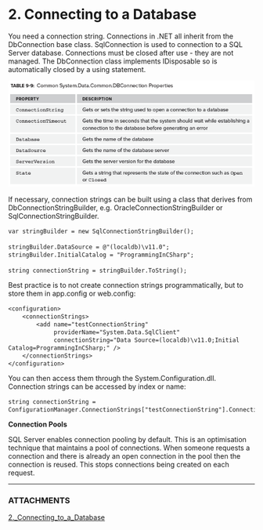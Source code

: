 # 2\. Connecting to a Database

You need a connection string. Connections in .NET all inherit from the
DbConnection base class. SqlConnection is used to connection to a SQL Server
database. Connections must be closed after use - they are not managed. The
DbConnection class implements IDisposable so is automatically closed by a
using statement.


![Table 9-9](https://github.com/simonjstanford/70-483-c-sharp-notes/blob/master/media/Table9-9.png)

  

  

If necessary, connection strings can be built using a class that derives from
DbConnectionStringBuilder, e.g. OracleConnectionStringBuilder or
SqlConnectionStringBuilder.

    var stringBuilder = new SqlConnectionStringBuilder();
    
    stringBuilder.DataSource = @"(localdb)\v11.0";
    stringBuilder.InitialCatalog = "ProgrammingInCSharp";
    
    string connectionString = stringBuilder.ToString(); 

Best practice is to not create connection strings programmatically, but to
store them in app.config or web.config:

  

    <configuration>
        <connectionStrings>
            <add name="testConnectionString"
                 providerName="System.Data.SqlClient"
                 connectionString="Data Source=(localdb)\v11.0;Initial Catalog=ProgrammingInCSharp;" />
        </connectionStrings>
    </configuration>

  

You can then access them through the System.Configuration.dll. Connection
strings can be accessed by index or name:

  

    string connectionString =
    ConfigurationManager.ConnectionStrings["testConnectionString"].ConnectionString;

  

 **Connection Pools**

SQL Server enables connection pooling by default. This is an optimisation
technique that maintains a pool of connections. When someone requests a
connection and there is already an open connection in the pool then the
connection is reused. This stops connections being created on each request.


---
### ATTACHMENTS
[94f6a35d6576e7f99dcec9ae12ceba5b]: media/2._Connecting_to_a_Database
[2._Connecting_to_a_Database](media/2._Connecting_to_a_Database)

<!--stackedit_data:
eyJoaXN0b3J5IjpbODk1OTk5MzU3XX0=
-->